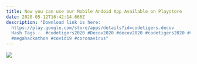 ```yaml
---
title: Now you can use our Mobile Andoid App Available on Playstore
date: 2020-05-12T16:42:14.666Z
description: "Download link is here:
  https://play.google.com/store/apps/details?id=codetigers.decov         Trend
  Hash Tags :  #codetigers2020 #Decov2020 #decov2020 #codetigers2020 #tigroups
  #megahackathon #covid19 #coronavirus"
---
```

![](/img/copy-of-mobile-app-launch-and-promotional-flyer-made-with-postermywall.jpg)
